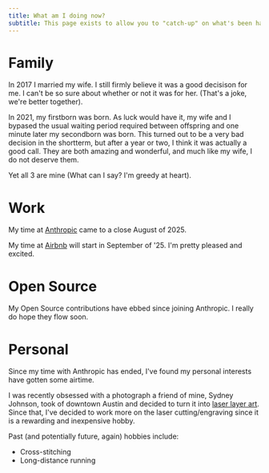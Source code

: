 ```yaml
---
title: What am I doing now?
subtitle: This page exists to allow you to "catch-up" on what's been happening since we last met/chatted/whatever.
---
```


# Family

In 2017 I married my wife. I still firmly believe it was a good decisison for me. I can't be so sure about whether or not it was for her. (That's a joke, we're better together).

In 2021, my firstborn was born. As luck would have it, my wife and I bypased the usual waiting period required between offspring and one minute later my secondborn was born.
This turned out to be a very bad decision in the shortterm, but after a year or two, I think it was actually a good call.
They are both amazing and wonderful, and much like my wife, I do not deserve them.

Yet all 3 are mine (What can I say? I'm greedy at heart).

# Work

My time at [Anthropic](https://www.anthropic.com/) came to a close August of 2025.

My time at [Airbnb](https://www.airbnb.com/) will start in September of '25. I'm pretty pleased and excited.

# Open Source

My Open Source contributions have ebbed since joining Anthropic. I really do hope they flow soon.

# Personal

Since my time with Anthropic has ended, I've found my personal interests have gotten some airtime.

I was recently obsessed with a photograph a friend of mine, Sydney Johnson, took of downtown Austin and decided
to turn it into [laser layer art](./assets/austin-laser.jpg). 
Since that, I've decided to work more on the laser cutting/engraving since it is a rewarding and inexpensive hobby.

Past (and potentially future, again) hobbies include:

- Cross-stitching
- Long-distance running
